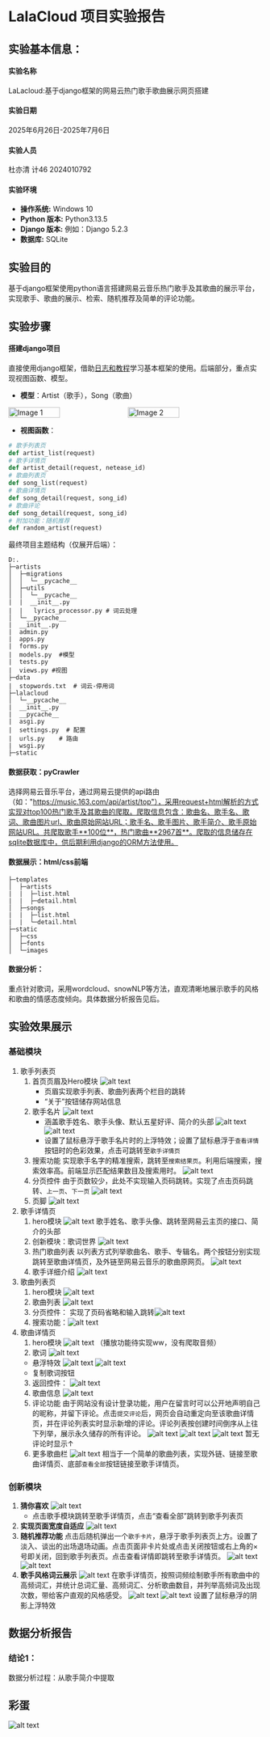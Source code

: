 # LalaCloud 项目实验报告

## 实验基本信息：
#### 实验名称
LaLacloud:基于django框架的网易云热门歌手歌曲展示网页搭建

#### 实验日期
2025年6月26日-2025年7月6日

#### 实验人员
杜亦清 计46 2024010792

#### 实验环境
*   **操作系统:** Windows 10
*   **Python 版本:** Python3.13.5
*   **Django 版本:** 例如：Django 5.2.3
*   **数据库:** SQLite

## 实验目的
基于django框架使用python语言搭建网易云音乐热门歌手及其歌曲的展示平台，实现歌手、歌曲的展示、检索、随机推荐及简单的评论功能。


## 实验步骤
#### 搭建django项目
直接使用django框架，借助[日志和教程](https://www.byhy.net/py/django/)学习基本框架的使用。后端部分，重点实现视图函数、模型。
* **模型**：Artist（歌手），Song（歌曲）
<div style="display: flex; gap: 10px;"> 
    <img src="image-5.png" alt="Image 1" style="width: 45%;"/> 
    <img src="image-6.png" alt="Image 2" style="width: 45%;"/>
</div>

* **视图函数**：
```python
# 歌手列表页
def artist_list(request)
# 歌手详情页
def artist_detail(request, netease_id)
# 歌曲列表页
def song_list(request)
# 歌曲详情页
def song_detail(request, song_id)
# 歌曲评论
def song_detail(request, song_id)
# 附加功能：随机推荐
def random_artist(request)
```

最终项目主题结构（仅展开后端）：
```
D:.
├─artists
│  ├─migrations
│  │  └─__pycache__
│  ├─utils
│  │  └─__pycache__
|  |  __init__.py  
|  |   lyrics_processor.py # 词云处理
│  └─__pycache__
|  __init__.py  
|  admin.py  
|  apps.py  
|  forms.py  
|  models.py  #模型
|  tests.py  
|  views.py #视图
├─data
|  stopwords.txt  # 词云-停用词
├─lalacloud
│  └─__pycache__
|  __init__.py  
|  __pycache__  
|  asgi.py  
|  settings.py  # 配置
|  urls.py    # 路由
|  wsgi.py
├─static

```
#### 数据获取：pyCrawler
选择网易云音乐平台，通过网易云提供的api路由（如："https://music.163.com/api/artist/top"），采用request+html解析的方式实现对top100热门歌手及其歌曲的爬取。爬取信息包含：歌曲名、歌手名、歌词、歌曲图片url、歌曲原始网站URL；歌手名、歌手图片、歌手简介、歌手原始网站URL。共爬取歌手**100位**，热门歌曲**2967首**。爬取的信息储存在sqlite数据库中，供后期利用django的ORM方法使用。
#### 数据展示：html/css前端
```
├─templates
│  ├─artists
|  |  ├─list.html
|  |  ├─detail.html
│  ├─songs
|  |  ├─list.html
|  |  └─detail.html
├─static
│  ├─css
│  ├─fonts
│  └─images
```
#### 数据分析：
重点针对歌词，采用wordcloud、snowNLP等方法，直观清晰地展示歌手的风格和歌曲的情感态度倾向。具体数据分析报告见后。

## 实验效果展示
### 基础模块
1. 歌手列表页
   1. 首页页眉及Hero模块
   ![alt text](image.png)
        * 页眉实现歌手列表、歌曲列表两个栏目的跳转
        * “关于”按钮储存网站信息
   2. 歌手名片
        ![alt text](image-1.png)
         * 涵盖歌手姓名、歌手头像、默认五星好评、简介的头部
        ![alt text](image-2.png)
        ![alt text](image-7.png)
         * 设置了鼠标悬浮于歌手名片时的上浮特效；设置了鼠标悬浮于`查看详情`按钮时的色彩效果，点击可跳转至`歌手详情页`
   3. 搜索功能
      实现歌手名字的精准搜索，跳转至`搜索结果页`。利用后端搜索，搜索效率高。前端显示匹配结果数目及搜索用时。
      ![alt text](image-12.png) 
   4. 分页控件
   由于页数较少，此处不实现输入页码跳转。实现了点击页码跳转、`上一页`、`下一页`
   ![alt text](image-8.png)
   5. 页脚
   ![alt text](image-9.png)
2. 歌手详情页
      1. hero模块
   ![alt text](image-13.png)
   歌手姓名、歌手头像、跳转至网易云主页的接口、简介的头部
      2. 创新模块：歌词世界
      ![alt text](image-14.png)
      4. 热门歌曲列表
   以列表方式列举歌曲名、歌手、专辑名。两个按钮分别实现跳转至歌曲详情页，及外链至网易云音乐的歌曲原网页。
   ![alt text](image-15.png)
      5. 歌手详细介绍
   ![alt text](image-17.png)
3. 歌曲列表页
      1. hero模块
   ![alt text](image-18.png)
      2. 歌曲列表
   ![alt text](image-19.png)
      3. 分页控件：
   实现了页码省略和输入跳转![alt text](image-20.png)
      4. 搜索功能：![alt text](image-22.png)
4. 歌曲详情页
      1. hero模块
    ![alt text](image-23.png)
    （播放功能待实现ww，没有爬取音频）
      2. 歌词
   ![alt text](image-24.png)
      * 悬浮特效
  ![alt text](image-25.png) ![alt text](image-26.png)
      * 复制歌词按钮
   3. 返回控件：
   ![alt text](image-21.png)
   4. 歌曲信息
![alt text](image-27.png)
   5. 评论功能
   由于网站没有设计登录功能，用户在留言时可以公开地声明自己的昵称，并留下评论。点击`提交评论`后，网页会自动重定向至该歌曲详情页，并在评论列表实时显示新增的评论。评论列表按创建时间倒序从上往下列举，展示永久储存的所有评论。
   ![alt text](image-28.png)
   ![alt text](image-29.png)
   ![alt text](image-30.png)
   暂无评论时显示↑
   6. 更多歌曲栏
![alt text](image-31.png)
相当于一个简单的歌曲列表，实现外链、链接至歌曲详情页、底部`查看全部`按钮链接至歌手详情页。
   
### 创新模块
1. **猜你喜欢**
   ![alt text](image-3.png)
   * 点击歌手模块跳转至歌手详情页，点击“查看全部”跳转到歌手列表页
2. **实现页面宽度自适应**
   ![alt text](image-4.png)
3. **随机推荐功能**
   点击后随机弹出一个`歌手卡片`，悬浮于歌手列表页上方。设置了淡入、谈出的出场退场动画。点击页面非卡片处或点击关闭按钮或右上角的×号即关闭，回到歌手列表页。点击查看详情即跳转至歌手详情页。
   ![alt text](image-10.png)
   ![alt text](image-11.png)
4. **歌手风格词云展示**
   ![alt text](image-14.png)
   在歌手详情页，按照词频绘制歌手所有歌曲中的高频词汇，并统计总词汇量、高频词汇、分析歌曲数目，并列举高频词及出现次数，带给客户直观的风格感受。
   ![alt text](image-16.png)
   ![alt text](image-33.png)
   设置了鼠标悬浮的阴影上浮特效
## 数据分析报告
   ### 结论1：
   数据分析过程：从歌手简介中提取
## 彩蛋
![alt text](image-32.png)
